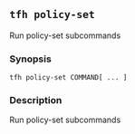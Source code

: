 ## `tfh policy-set`

Run policy-set subcommands

### Synopsis

    tfh policy-set COMMAND[ ... ]

### Description

Run policy-set subcommands

